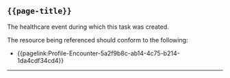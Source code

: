## <code>{{page-title}}</code>
	
The healthcare event during which this task was created.

The resource being referenced should conform to the following:
- {{pagelink:Profile-Encounter-5a2f9b8c-ab14-4c75-b214-1da4cdf34cd4}}

---
